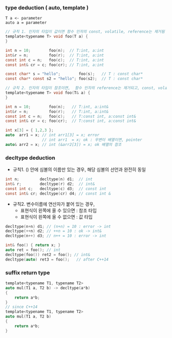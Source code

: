 ### type deduction ( auto, template )
    T a <- parameter
    auto a = parameter
```c
// 규칙 1. 인자의 타입이 값이면 함수 인자의 const, volatile, reference는 제거됨
template<typename T> void foo(T a) {
}

int n = 10;        foo(n);  // T:int, a:int
int&r = n;         foo(r);  // T:int, a:int
const int c = n;   foo(c);  // T:int, a:int
const int& cr = c; foo(cr); // T:int, a:int

const char* s = "hello";        foo(s);   // T : const char*
const char* const s2 = "hello"; foo(s2);  // T : const char*

// 규칙 2. 인자의 타입이 참조이면,  함수 인자의 reference는 제거되고, const, volatile 는 유지됨
template<typename T> void foo(T& a) {
}

int n = 10;        foo(n);   // T:int, a:int&
int&r = n;         foo(r);   // T:int, a:int&
const int c = n;   foo(c);   // T:const int, a:const int&
const int& cr = c; foo(cr);  // T:const int, a:const int&

int x[3] = { 1,2,3 };
auto  arr1 = x;	// int arr1[3] = x; error
                // int arr1  = x; ok : 우변이 배열이면, pointer
auto& arr2 = x; // int (&arr2[3]) = x; ok 배열의 참조
```

### decltype deduction
- 규칙1. () 안에 심볼의 이름만 있는 경우, 해당 심볼의 선언과 완전히 동일
```c
int n;         decltype(n) d1;  // int
int& r;        decltype(r) d2;  // int&
const int c;   decltype(c) d3;  // const int
const int& cr; decltype(cr) d4; // const int &
```
- 규칙2. 변수이름에 연산자가 붙어 있는 경우,
  - 표현식이 왼쪽에 올 수 있으면 : 참조 타입
  - 표현식이 왼쪽에 올 수 없으면 : 값  타입
```c
decltype(n+n) d1; // (n+n) = 10 : error -> int
decltype(++n) d2; // ++n = 10 : ok -> int&
decltype(n++) d3; // n++ = 10 : error -> int

int& foo() { return x; }
auto ret = foo(); // int
decltype(foo()) ret2 = foo(); // int&
decltype(auto) ret3 = foo();   // after C++14
```

### suffix return type
```c
template<typename T1, typename T2>
auto mul(T1 a, T2 b) -> decltype(a*b) 
{
    return a*b;
}
// since C++14
template<typename T1, typename T2>
auto mul(T1 a, T2 b)
{
    return a*b;
}
```

